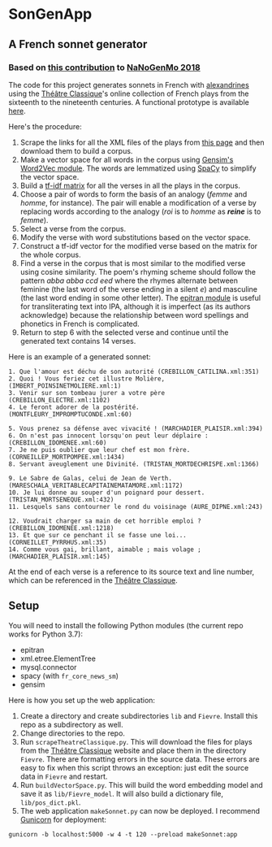 # SonGenApp
## A French sonnet generator
### Based on [this contribution](https://github.com/mbwolff/Classique-inconnu) to [NaNoGenMo 2018](https://github.com/NaNoGenMo/2018)

The code for this project generates sonnets in French with [alexandrines](https://en.wikipedia.org/wiki/Alexandrine) using the [Théâtre Classique](http://www.theatre-classique.fr)'s online collection of French plays from the sixteenth to the nineteenth centuries. A functional prototype is available [here](http://markwolff.name/wp/digital-humanities-2/invent-your-own-sonnet-using-analytic-tools-to-synthesize-texts/).

Here's the procedure:

1. Scrape the links for all the XML files of the plays from [this page](http://www.theatre-classique.fr/pages/programmes/PageEdition.php) and then download them to build a corpus.
2. Make a vector space for all words in the corpus using [Gensim's Word2Vec module](https://radimrehurek.com/gensim/models/word2vec.html). The words are lemmatized using [SpaCy](https://spacy.io) to simplify the vector space.
3. Build a [tf-idf matrix](https://scikit-learn.org/stable/modules/feature_extraction.html#tfidf-term-weighting) for all the verses in all the plays in the corpus.
4. Choose a pair of words to form the basis of an analogy (_femme_ and _homme_, for instance). The pair will enable a modification of a verse by replacing words according to the analogy (_roi_ is to _homme_ as **_reine_** is to _femme_).
5. Select a verse from the corpus.
6. Modify the verse with word substitutions based on the vector space.
7. Construct a tf-idf vector for the modified verse based on the matrix for the whole corpus.
8. Find a verse in the corpus that is most similar to the modified verse using cosine similarity. The poem's rhyming scheme should follow the pattern _abba abba ccd eed_ where the rhymes alternate between feminine (the last word of the verse ending in a silent _e_) and masculine (the last word ending in some other letter). The [epitran module](https://github.com/dmort27/epitran) is useful for transliterating text into IPA, although it is imperfect (as its authors acknowledge) because the relationship between word spellings and phonetics in French is complicated.
9. Return to step 6 with the selected verse and continue until the generated text contains 14 verses.

Here is an example of a generated sonnet:

```
1. Que l'amour est déchu de son autorité (CREBILLON_CATILINA.xml:351)
2. Quoi ! Vous feriez cet illustre Molière, (IMBERT_POINSINETMOLIERE.xml:1)
3. Venir sur son tombeau jurer a votre père (CREBILLON_ELECTRE.xml:1102)
4. Le feront adorer de la postérité. (MONTFLEURY_IMPROMPTUCONDE.xml:60)

5. Vous prenez sa défense avec vivacité ! (MARCHADIER_PLAISIR.xml:394)
6. On n'est pas innocent lorsqu'on peut leur déplaire : (CREBILLON_IDOMENEE.xml:60)
7. Je ne puis oublier que leur chef est mon frère. (CORNEILLEP_MORTPOMPEE.xml:1434)
8. Servant aveuglement une Divinité. (TRISTAN_MORTDECHRISPE.xml:1366)

9. Le Sabre de Galas, celui de Jean de Verth. (MARESCHALA_VERITABLECAPITAINEMATAMORE.xml:1172)
10. Je lui donne au souper d'un poignard pour dessert. (TRISTAN_MORTSENEQUE.xml:432)
11. Lesquels sans contourner le rond du voisinage (AURE_DIPNE.xml:243)

12. Voudrait charger sa main de cet horrible emploi ? (CREBILLON_IDOMENEE.xml:1218)
13. Et que sur ce penchant il se fasse une loi... (CORNEILLET_PYRRHUS.xml:35)
14. Comme vous gai, brillant, aimable ; mais volage ; (MARCHADIER_PLAISIR.xml:145)
```

At the end of each verse is a reference to its source text and line number, which can be referenced in the [Théâtre Classique](http://www.theatre-classique.fr).

## Setup

You will need to install the following Python modules (the current repo works for Python 3.7):

* epitran
* xml.etree.ElementTree
* mysql.connector
* spacy (with `fr_core_news_sm`)
* gensim

Here is how you set up the web application:

1. Create a directory and create subdirectories `lib` and `Fievre`. Install this repo as a subdirectory as well.
2. Change directories to the repo.
3. Run `scrapeTheatreClassique.py`. This will download the files for plays from the  [Théâtre Classique](http://www.theatre-classique.fr) website and place them in the directory `Fievre`. There are formatting errors in the source data. These errors are easy to fix when this script throws an exception: just edit the source data in `Fievre` and restart.
4. Run `buildVectorSpace.py`. This will build the word embedding model and save it as `lib/Fievre_model`. It will also build a dictionary file, `lib/pos_dict.pkl`.
5. The web application `makeSonnet.py` can now be deployed. I recommend [Gunicorn](https://gunicorn.org) for deployment:

```
gunicorn -b localhost:5000 -w 4 -t 120 --preload makeSonnet:app
```
